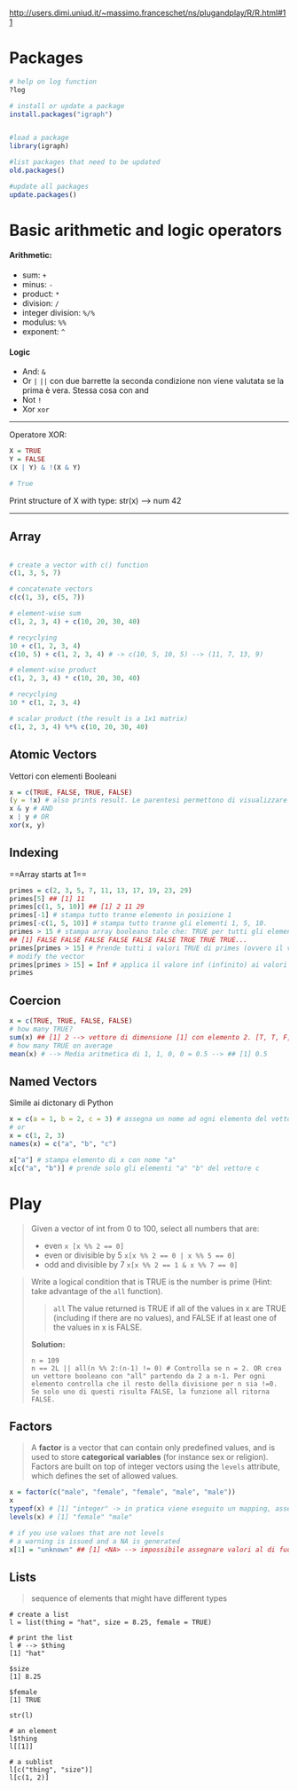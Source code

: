 http://users.dimi.uniud.it/~massimo.franceschet/ns/plugandplay/R/R.html#11

# Packages

```R
# help on log function
?log

# install or update a package 
install.packages("igraph")


#load a package 
library(igraph)

#list packages that need to be updated
old.packages()

#update all packages
update.packages()
```

# Basic arithmetic and logic operators
#### Arithmetic: 
- sum: `+`
- minus: `-`
- product: `*`
- division: `/`
- integer division: `%/%`
- modulus: `%%`
- exponent: `^`
#### Logic 
- And: `&`
- Or `|` `||` con due barrette la seconda condizione non viene valutata se la prima è vera. Stessa cosa con and
- Not `!`
- Xor `xor`

---
Operatore XOR: 
 ```R
 X = TRUE
 Y = FALSE
(X | Y) & !(X & Y)

# True
 ```

Print structure of X with type: str(x) --> num 42

---
## Array

```R

# create a vector with c() function
c(1, 3, 5, 7)

# concatenate vectors
c(c(1, 3), c(5, 7))

# element-wise sum
c(1, 2, 3, 4) + c(10, 20, 30, 40)

# recyclying
10 + c(1, 2, 3, 4) 
c(10, 5) + c(1, 2, 3, 4) # -> c(10, 5, 10, 5) --> (11, 7, 13, 9)

# element-wise product
c(1, 2, 3, 4) * c(10, 20, 30, 40)

# recyclying
10 * c(1, 2, 3, 4) 

# scalar product (the result is a 1x1 matrix)
c(1, 2, 3, 4) %*% c(10, 20, 30, 40)
```

## Atomic Vectors 
Vettori con elementi Booleani 
```R
x = c(TRUE, FALSE, TRUE, FALSE)
(y = !x) # also prints result. Le parentesi permettono di visualizzare il valore dell'assegnazione. Y diventa il vettoe X ma negato 
x & y # AND 
x | y # OR
xor(x, y)
```

## Indexing 
==Array starts at 1==

```R
primes = c(2, 3, 5, 7, 11, 13, 17, 19, 23, 29)
primes[5] ## [1] 11
primes[c(1, 5, 10)] ## [1] 2 11 29
primes[-1] # stampa tutto tranne elemento in posizione 1
primes[-c(1, 5, 10)] # stampa tutto tranne gli elementi 1, 5, 10. 
primes > 15 # stampa array booleano tale che: TRUE per tutti gli elementi che soddisfano la condizione; FLASE per tutti gli elementi che non la soddisfano. 
## [1] FALSE FALSE FALSE FALSE FALSE FALSE TRUE TRUE TRUE... 
primes[primes > 15] # Prende tutti i valori TRUE di primes (ovvero il vettore booleano) e stampa solo quelli. Usa un vettore booleano come indice 
# modify the vector
primes[primes > 15] = Inf # applica il valore inf (infinito) ai valori superiori a 15 del vettore prime 
primes
```

## Coercion 

```R
x = c(TRUE, TRUE, FALSE, FALSE)
# how many TRUE?
sum(x) ## [1] 2 --> vettore di dimensione [1] con elemento 2. [T, T, F, F] -> ci sono due TRUE
# how many TRUE on average
mean(x) # --> Media aritmetica di 1, 1, 0, 0 = 0.5 --> ## [1] 0.5
```

## Named Vectors
Simile ai dictonary di Python 
```R
x = c(a = 1, b = 2, c = 3) # assegna un nome ad ogni elemento del vettore
# or
x = c(1, 2, 3)
names(x) = c("a", "b", "c")

x["a"] # stampa elemento di x con nome "a"
x[c("a", "b")] # prende solo gli elementi "a" "b" del vettore c
```

# Play
> Given a vector of int from 0 to 100, select all numbers that are: 
> * even `x [x %% 2 == 0]`
> * even or divisible by 5 `x[x %% 2 == 0 | x %% 5 == 0]`
> * odd and divisible by 7 `x[x %% 2 == 1 & x %% 7 == 0]`

> Write a logical condition that is TRUE is the number is prime (Hint: take advantage of the `all` function).
> > `all`
> >The value returned is TRUE if all of the values in x are TRUE (including if there are no values), and FALSE if at least one of the values in x is FALSE. 
> 
> **Solution:**
> ```
> n = 109 
> n == 2L || all(n %% 2:(n-1) != 0) # Controlla se n = 2. OR crea un vettore booleano con "all" partendo da 2 a n-1. Per ogni elemento controlla che il resto della divisione per n sia !=0. Se solo uno di questi risulta FALSE, la funzione all ritorna FALSE. 
> ```

## Factors 
> A **factor** is a vector that can contain only predefined values, and is used to store **categorical variables** (for instance sex or religion). 
> Factors are built on top of integer vectors using the `levels` attribute, which defines the set of allowed values.

```R
x = factor(c("male", "female", "female", "male", "male"))
x
typeof(x) # [1] "integer" -> in pratica viene eseguito un mapping, assegnazione di valori 0, 1... al posto di ogni valore 
levels(x) # [1] "female" "male"

# if you use values that are not levels 
# a warning is issued and a NA is generated
x[1] = "unknown" ## [1] <NA> --> impossibile assegnare valori al di fuori dei possibili valori 

```

## Lists
> sequence of elements that might have different types 

```
# create a list
l = list(thing = "hat", size = 8.25, female = TRUE)

# print the list
l # --> $thing
[1] "hat"

$size
[1] 8.25

$female
[1] TRUE

str(l)

# an element
l$thing
l[[1]]

# a sublist
l[c("thing", "size")]
l[c(1, 2)]
```